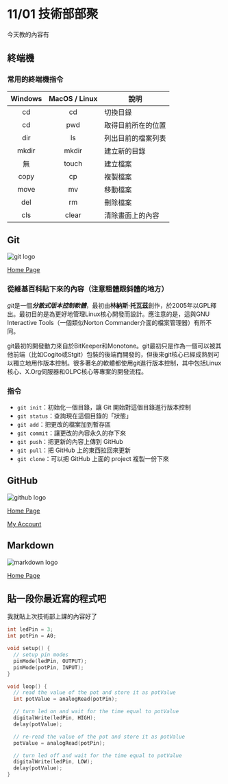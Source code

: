 # 11/01 技術部部聚

今天教的內容有

## 終端機

### 常用的終端機指令

Windows	| MacOS / Linux |說明
:------:|:-------------:|----------
cd		|cd	            |切換目錄
cd		|pwd			|取得目前所在的位置
dir		|ls				|列出目前的檔案列表
mkdir	|mkdir			|建立新的目錄
無		|touch		    |建立檔案
copy	|cp				|複製檔案
move	|mv				|移動檔案
del		|rm				|刪除檔案
cls		|clear			|清除畫面上的內容

## Git

![git logo](https://miro.medium.com/max/380/1*OvMsmQs0Rzs_ScuiTsuWjw.png)

[Home Page](https://git-scm.com/)

### 從維基百科貼下來的內容（注意粗體跟斜體的地方）

*git*是一個***分散式版本控制軟體***，最初由**林納斯·托瓦茲**創作，於2005年以GPL釋出。最初目的是為更好地管理Linux核心開發而設計。應注意的是，這與GNU Interactive Tools（一個類似Norton Commander介面的檔案管理器）有所不同。

git最初的開發動力來自於BitKeeper和Monotone。git最初只是作為一個可以被其他前端（比如Cogito或Stgit）包裝的後端而開發的，但後來git核心已經成熟到可以獨立地用作版本控制。很多著名的軟體都使用git進行版本控制，其中包括Linux核心、X.Org伺服器和OLPC核心等專案的開發流程。

### 指令
* `git init`：初始化一個目錄，讓 Git 開始對這個目錄進行版本控制
* `git status`：查詢現在這個目錄的「狀態」
* `git add`：把更改的檔案加到暫存區
* `git commit`：讓更改的內容永久的存下來
* `git push`：把更新的內容上傳到 GitHub
* `git pull`：把  GitHub 上的東西拉回來更新
* `git clone`：可以把 GitHub 上面的 project 複製一份下來


## GitHub

![github logo](https://i.pinimg.com/originals/2c/b6/70/2cb670b6ddd8922a1c1b2fee4f6f758c.jpg)

[Home Page](https://github.com/)

[My Account](https://github.com/jerry871002)

## Markdown

![markdown logo](https://cdn.guidingtech.com/media/assets/WordPress-Import/2014/01/markdown-logo2-300x201.png)

[Home Page](https://markdown.tw/)

## 貼一段你最近寫的程式吧

我就貼上次技術部上課的內容好了

```c
int ledPin = 3;
int potPin = A0;

void setup() {
  // setup pin modes
  pinMode(ledPin, OUTPUT);
  pinMode(potPin, INPUT);
}

void loop() {
  // read the value of the pot and store it as potValue
  int potValue = analogRead(potPin);

  // turn led on and wait for the time equal to potValue
  digitalWrite(ledPin, HIGH);
  delay(potValue);

  // re-read the value of the pot and store it as potValue
  potValue = analogRead(potPin);

  // turn led off and wait for the time equal to potValue
  digitalWrite(ledPin, LOW);
  delay(potValue);
}
```
